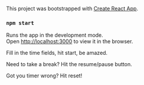 This project was bootstrapped with [Create React App](https://github.com/facebookincubator/create-react-app).

### `npm start`
Runs the app in the development mode.<br>
Open [http://localhost:3000](http://localhost:3000) to view it in the browser.

Fill in the time fields, hit start, be amazed.

Need to take a break? Hit the resume/pause button.

Got you timer wrong? Hit reset!